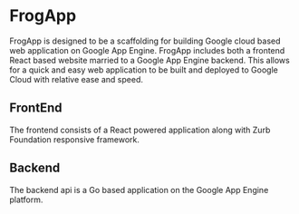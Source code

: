 # FrogApp

FrogApp is designed to be a scaffolding for building Google cloud based web application on Google App Engine. FrogApp includes both a frontend React based website married to a Google App Engine backend. This allows for a quick and easy web application to be built and deployed to Google Cloud with relative ease and speed.

## FrontEnd

The frontend consists of a React powered application along with Zurb Foundation responsive framework. 

## Backend

The backend api is a Go based application on the Google App Engine platform.
